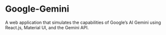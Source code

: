 # Google-Gemini
A web application that simulates the capabilities of Google’s AI Gemini using React.js, Material UI, and the Gemini API.
